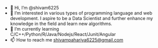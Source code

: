 - 👋 Hi, I’m @shivam6225
- 👀 I’m interested in various types of programming language and web development. I aspire to be a Data Scientist and further enhance my knowledge in the field and learn new algorithms.
- 🌱 I’m currently learning C/C++/Python/R/Java/Nodejs/React/Junit/Angular
- 📫 How to reach me shivampahariya6225@gmail.com

<!---
shivam6225/shivam6225 is a ✨ special ✨ repository because its `README.md` (this file) appears on your GitHub profile.
You can click the Preview link to take a look at your changes....
--->
